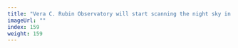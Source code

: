 ```yaml
---
title: "Vera C. Rubin Observatory will start scanning the night sky in 2024"
imageUrl: ""
index: 159
weight: 159
---
```

